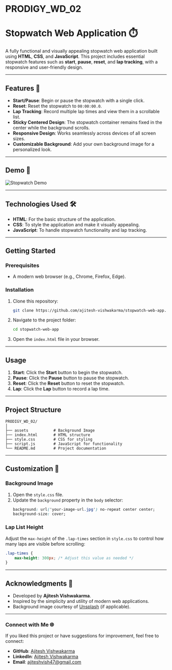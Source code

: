 # PRODIGY_WD_02

# Stopwatch Web Application ⏱️

A fully functional and visually appealing stopwatch web application built using **HTML**, **CSS**, and **JavaScript**. This project includes essential stopwatch features such as **start**, **pause**, **reset**, and **lap tracking**, with a responsive and user-friendly design.

---

## Features 🚀
- **Start/Pause**: Begin or pause the stopwatch with a single click.
- **Reset**: Reset the stopwatch to `00:00:00.0`.
- **Lap Tracking**: Record multiple lap times and view them in a scrollable list.
- **Sticky Centered Design**: The stopwatch container remains fixed in the center while the background scrolls.
- **Responsive Design**: Works seamlessly across devices of all screen sizes.
- **Customizable Background**: Add your own background image for a personalized look.

---

## Demo 🎥

![Stopwatch Demo]()  

---

## Technologies Used 🛠️
- **HTML**: For the basic structure of the application.
- **CSS**: To style the application and make it visually appealing.
- **JavaScript**: To handle stopwatch functionality and lap tracking.

---

## Getting Started

### Prerequisites
- A modern web browser (e.g., Chrome, Firefox, Edge).

### Installation
1. Clone this repository:
   ```bash
   git clone https://github.com/ajitesh-vishwakarma/stopwatch-web-app.git
   ```
2. Navigate to the project folder:
   ```bash
   cd stopwatch-web-app
   ```
3. Open the `index.html` file in your browser.

---

## Usage

1. **Start**: Click the **Start** button to begin the stopwatch.
2. **Pause**: Click the **Pause** button to pause the stopwatch.
3. **Reset**: Click the **Reset** button to reset the stopwatch.
4. **Lap**: Click the **Lap** button to record a lap time.

---

## Project Structure
```
PRODIGY_WD_02/
│
├── assets           # Background Image
├── index.html       # HTML structure
├── style.css        # CSS for styling
├── script.js        # JavaScript for functionality
└── README.md        # Project documentation
```

---

## Customization 🎨

### Background Image
1. Open the `style.css` file.
2. Update the `background` property in the `body` selector:
   ```css
   background: url('your-image-url.jpg') no-repeat center center;
   background-size: cover;
   ```

### Lap List Height
Adjust the `max-height` of the `.lap-times` section in `style.css` to control how many laps are visible before scrolling:
```css
.lap-times {
    max-height: 300px; /* Adjust this value as needed */
}
```

---

## Acknowledgments 🙌
- Developed by **Ajitesh Vishwakarma**.
- Inspired by the simplicity and utility of modern web applications.
- Background image courtesy of [Unsplash](https://unsplash.com/) (if applicable).

---

### Connect with Me 🌐
If you liked this project or have suggestions for improvement, feel free to connect:
- **GitHub**: [Ajitesh Vishwakarma](https://github.com/ajitesh-vishwakarma)
- **LinkedIn**: [Ajitesh Vishwakarma](https://linkedin.com/in/ajitesh-vishwakarma)
- **Email**: ajiteshvish47@gmail.com 

